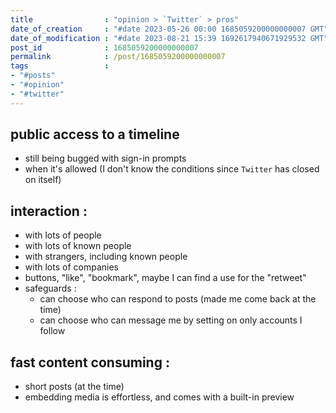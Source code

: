 ```yaml
---
title                : "opinion > `Twitter` > pros"
date_of_creation     : "#date 2023-05-26 00:00 1685059200000000007 GMT"
date_of_modification : "#date 2023-08-21 15:39 1692617940671929532 GMT"
post_id              : 1685059200000000007
permalink            : /post/1685059200000000007
tags                 : 
- "#posts"
- "#opinion"
- "#twitter"
---
```


## public access to a timeline  
- still being bugged with sign-in prompts
- when it's allowed (I don't know the conditions since `Twitter` has closed on itself)


## interaction :
- with lots of people
- with lots of known people
- with strangers, including known people
- with lots of companies
- buttons, "like", "bookmark", maybe I can find a use for the "retweet"
- safeguards :
  - can choose who can respond to posts (made me come back at the time)
  - can choose who can message me by setting on only accounts I follow

## fast content consuming : 
- short posts (at the time)
- embedding media is effortless, and comes with a built-in preview 